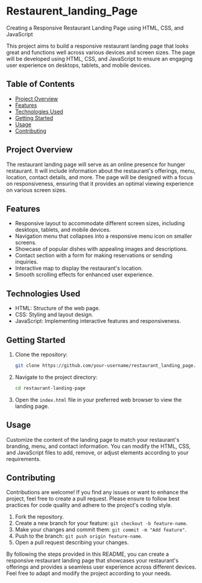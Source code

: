 # Restaurent_landing_Page

Creating a Responsive Restaurant Landing Page using HTML, CSS, and JavaScript

This project aims to build a responsive restaurant landing page that looks great and functions well across various devices and screen sizes. The page will be developed using HTML, CSS, and JavaScript to ensure an engaging user experience on desktops, tablets, and mobile devices.

## Table of Contents

- [Project Overview](#project-overview)
- [Features](#features)
- [Technologies Used](#technologies-used)
- [Getting Started](#getting-started)
- [Usage](#usage)
- [Contributing](#contributing)
  
## Project Overview

The restaurant landing page will serve as an online presence for hunger restaurant. It will include information about the restaurant's offerings, menu, location, contact details, and more. The page will be designed with a focus on responsiveness, ensuring that it provides an optimal viewing experience on various screen sizes.

## Features

- Responsive layout to accommodate different screen sizes, including desktops, tablets, and mobile devices.
- Navigation menu that collapses into a responsive menu icon on smaller screens.
- Showcase of popular dishes with appealing images and descriptions.
- Contact section with a form for making reservations or sending inquiries.
- Interactive map to display the restaurant's location.
- Smooth scrolling effects for enhanced user experience.

## Technologies Used

- HTML: Structure of the web page.
- CSS: Styling and layout design.
- JavaScript: Implementing interactive features and responsiveness.

## Getting Started

1. Clone the repository:

   ```bash
   git clone https://github.com/your-username/restaurant_landing_page.git
   ```

2. Navigate to the project directory:

   ```bash
   cd restaurant-landing-page
   ```

3. Open the `index.html` file in your preferred web browser to view the landing page.

## Usage

Customize the content of the landing page to match your restaurant's branding, menu, and contact information. You can modify the HTML, CSS, and JavaScript files to add, remove, or adjust elements according to your requirements.

## Contributing

Contributions are welcome! If you find any issues or want to enhance the project, feel free to create a pull request. Please ensure to follow best practices for code quality and adhere to the project's coding style.

1. Fork the repository.
2. Create a new branch for your feature: `git checkout -b feature-name`.
3. Make your changes and commit them: `git commit -m "Add feature"`.
4. Push to the branch: `git push origin feature-name`.
5. Open a pull request describing your changes.


By following the steps provided in this README, you can create a responsive restaurant landing page that showcases your restaurant's offerings and provides a seamless user experience across different devices. Feel free to adapt and modify the project according to your needs.
